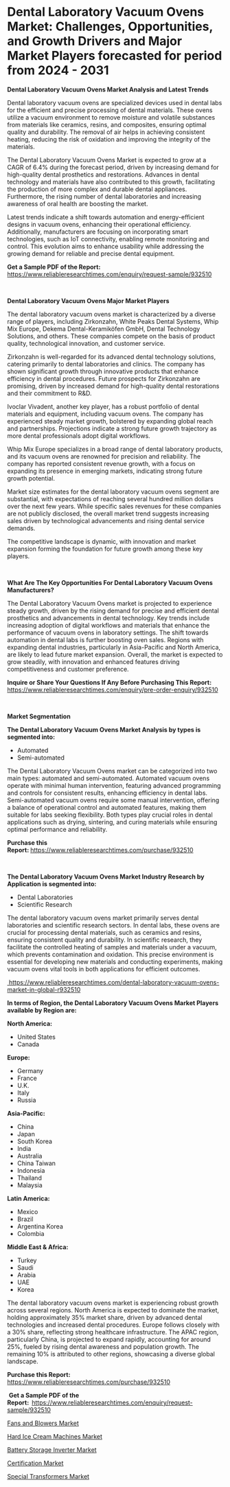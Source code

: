 <p><h1>Dental Laboratory Vacuum Ovens Market: Challenges, Opportunities, and Growth Drivers and Major Market Players forecasted for period from 2024 - 2031</h1></p><p><strong>Dental Laboratory Vacuum Ovens Market Analysis and Latest Trends</strong></p>
<p><p>Dental laboratory vacuum ovens are specialized devices used in dental labs for the efficient and precise processing of dental materials. These ovens utilize a vacuum environment to remove moisture and volatile substances from materials like ceramics, resins, and composites, ensuring optimal quality and durability. The removal of air helps in achieving consistent heating, reducing the risk of oxidation and improving the integrity of the materials.</p><p>The Dental Laboratory Vacuum Ovens Market is expected to grow at a CAGR of 6.4% during the forecast period, driven by increasing demand for high-quality dental prosthetics and restorations. Advances in dental technology and materials have also contributed to this growth, facilitating the production of more complex and durable dental appliances. Furthermore, the rising number of dental laboratories and increasing awareness of oral health are boosting the market. </p><p>Latest trends indicate a shift towards automation and energy-efficient designs in vacuum ovens, enhancing their operational efficiency. Additionally, manufacturers are focusing on incorporating smart technologies, such as IoT connectivity, enabling remote monitoring and control. This evolution aims to enhance usability while addressing the growing demand for reliable and precise dental equipment.</p></p>
<p><strong>Get a Sample PDF of the Report:&nbsp;</strong> <a href="https://www.reliableresearchtimes.com/enquiry/request-sample/932510?utm_campaign=1692&utm_medium=2&utm_source=Github&utm_content=ia&utm_term=18102024&utm_id=dental-laboratory-vacuum-ovens">https://www.reliableresearchtimes.com/enquiry/request-sample/932510</a></p>
<p>&nbsp;</p>
<p><strong>Dental Laboratory Vacuum Ovens Major Market Players</strong></p>
<p><p>The dental laboratory vacuum ovens market is characterized by a diverse range of players, including Zirkonzahn, White Peaks Dental Systems, Whip Mix Europe, Dekema Dental-Keramiköfen GmbH, Dental Technology Solutions, and others. These companies compete on the basis of product quality, technological innovation, and customer service.</p><p>Zirkonzahn is well-regarded for its advanced dental technology solutions, catering primarily to dental laboratories and clinics. The company has shown significant growth through innovative products that enhance efficiency in dental procedures. Future prospects for Zirkonzahn are promising, driven by increased demand for high-quality dental restorations and their commitment to R&D.</p><p>Ivoclar Vivadent, another key player, has a robust portfolio of dental materials and equipment, including vacuum ovens. The company has experienced steady market growth, bolstered by expanding global reach and partnerships. Projections indicate a strong future growth trajectory as more dental professionals adopt digital workflows.</p><p>Whip Mix Europe specializes in a broad range of dental laboratory products, and its vacuum ovens are renowned for precision and reliability. The company has reported consistent revenue growth, with a focus on expanding its presence in emerging markets, indicating strong future growth potential.</p><p>Market size estimates for the dental laboratory vacuum ovens segment are substantial, with expectations of reaching several hundred million dollars over the next few years. While specific sales revenues for these companies are not publicly disclosed, the overall market trend suggests increasing sales driven by technological advancements and rising dental service demands. </p><p>The competitive landscape is dynamic, with innovation and market expansion forming the foundation for future growth among these key players.</p></p>
<p>&nbsp;</p>
<p><strong>What Are The Key Opportunities For Dental Laboratory Vacuum Ovens Manufacturers?</strong></p>
<p><p>The Dental Laboratory Vacuum Ovens market is projected to experience steady growth, driven by the rising demand for precise and efficient dental prosthetics and advancements in dental technology. Key trends include increasing adoption of digital workflows and materials that enhance the performance of vacuum ovens in laboratory settings. The shift towards automation in dental labs is further boosting oven sales. Regions with expanding dental industries, particularly in Asia-Pacific and North America, are likely to lead future market expansion. Overall, the market is expected to grow steadily, with innovation and enhanced features driving competitiveness and customer preference.</p></p>
<p><strong>Inquire or Share Your Questions If Any Before Purchasing This Report:</strong> <a href="https://www.reliableresearchtimes.com/enquiry/pre-order-enquiry/932510?utm_campaign=1692&utm_medium=2&utm_source=Github&utm_content=ia&utm_term=18102024&utm_id=dental-laboratory-vacuum-ovens">https://www.reliableresearchtimes.com/enquiry/pre-order-enquiry/932510</a></p>
<p>&nbsp;</p>
<p><strong>Market Segmentation</strong></p>
<p><strong>The Dental Laboratory Vacuum Ovens Market Analysis by types is segmented into:</strong></p>
<p><ul><li>Automated</li><li>Semi-automated</li></ul></p>
<p><p>The Dental Laboratory Vacuum Ovens market can be categorized into two main types: automated and semi-automated. Automated vacuum ovens operate with minimal human intervention, featuring advanced programming and controls for consistent results, enhancing efficiency in dental labs. Semi-automated vacuum ovens require some manual intervention, offering a balance of operational control and automated features, making them suitable for labs seeking flexibility. Both types play crucial roles in dental applications such as drying, sintering, and curing materials while ensuring optimal performance and reliability.</p></p>
<p><strong>Purchase this Report:&nbsp;</strong><a href="https://www.reliableresearchtimes.com/purchase/932510?utm_campaign=1692&utm_medium=2&utm_source=Github&utm_content=ia&utm_term=18102024&utm_id=dental-laboratory-vacuum-ovens">https://www.reliableresearchtimes.com/purchase/932510</a></p>
<p>&nbsp;</p>
<p><strong>The Dental Laboratory Vacuum Ovens Market Industry Research by Application is segmented into:</strong></p>
<p><ul><li>Dental Laboratories</li><li>Scientific Research</li></ul></p>
<p><p>The dental laboratory vacuum ovens market primarily serves dental laboratories and scientific research sectors. In dental labs, these ovens are crucial for processing dental materials, such as ceramics and resins, ensuring consistent quality and durability. In scientific research, they facilitate the controlled heating of samples and materials under a vacuum, which prevents contamination and oxidation. This precise environment is essential for developing new materials and conducting experiments, making vacuum ovens vital tools in both applications for efficient outcomes.</p></p>
<p><a href="https://www.reliableresearchtimes.com/dental-laboratory-vacuum-ovens-market-in-global-r932510?utm_campaign=1692&utm_medium=2&utm_source=Github&utm_content=ia&utm_term=18102024&utm_id=dental-laboratory-vacuum-ovens">&nbsp;https://www.reliableresearchtimes.com/dental-laboratory-vacuum-ovens-market-in-global-r932510</a></p>
<p><strong>In terms of Region, the Dental Laboratory Vacuum Ovens Market Players available by Region are:</strong></p>
<p>
    <p> <strong> North America: </strong>
        <ul>
            <li>United States</li>
            <li>Canada</li>
        </ul>
        </p> 
    <p> <strong> Europe: </strong>
        <ul>
            <li>Germany</li>
            <li>France</li>
            <li>U.K.</li>
            <li>Italy</li>
            <li>Russia</li>
        </ul>
        </p> 
    <p> <strong> Asia-Pacific: </strong>
        <ul>
            <li>China</li>
            <li>Japan</li>
            <li>South Korea</li>
            <li>India</li>
            <li>Australia</li>
            <li>China Taiwan</li>
            <li>Indonesia</li>
            <li>Thailand</li>
            <li>Malaysia</li>
        </ul>
        </p> 
    <p> <strong> Latin America: </strong>
        <ul>
            <li>Mexico</li>
            <li>Brazil</li>
            <li>Argentina Korea</li>
            <li>Colombia</li>
        </ul>
        </p> 
    <p> <strong> Middle East & Africa: </strong>
        <ul>
            <li>Turkey</li>
            <li>Saudi</li>
            <li>Arabia</li>
            <li>UAE</li>
            <li>Korea</li>
        </ul>
    </p>
    </p>
<p><p>The dental laboratory vacuum ovens market is experiencing robust growth across several regions. North America is expected to dominate the market, holding approximately 35% market share, driven by advanced dental technologies and increased dental procedures. Europe follows closely with a 30% share, reflecting strong healthcare infrastructure. The APAC region, particularly China, is projected to expand rapidly, accounting for around 25%, fueled by rising dental awareness and population growth. The remaining 10% is attributed to other regions, showcasing a diverse global landscape.</p></p>
<p><strong>Purchase this Report: </strong><a href="https://www.reliableresearchtimes.com/purchase/932510?utm_campaign=1692&utm_medium=2&utm_source=Github&utm_content=ia&utm_term=18102024&utm_id=dental-laboratory-vacuum-ovens">https://www.reliableresearchtimes.com/purchase/932510</a></p>
<p>&nbsp;<strong>Get a Sample PDF of the Report:&nbsp;&nbsp;</strong><a href="https://www.reliableresearchtimes.com/enquiry/request-sample/932510?utm_campaign=1692&utm_medium=2&utm_source=Github&utm_content=ia&utm_term=18102024&utm_id=dental-laboratory-vacuum-ovens">https://www.reliableresearchtimes.com/enquiry/request-sample/932510</a></p>
<p><strong></strong></p>
<p><p><a href="https://www.linkedin.com/pulse/fans-blowers-market-share-size-trends-industry-analysis-report-smrmf?utm_campaign=1692&utm_medium=2&utm_source=Github&utm_content=ia&utm_term=18102024&utm_id=dental-laboratory-vacuum-ovens">Fans and Blowers Market</a></p><p><a href="https://www.linkedin.com/pulse/digital-transformation-hard-ice-cream-machines-industry-market-ro6uf?utm_campaign=1692&utm_medium=2&utm_source=Github&utm_content=ia&utm_term=18102024&utm_id=dental-laboratory-vacuum-ovens">Hard Ice Cream Machines Market</a></p><p><a href="https://www.linkedin.com/pulse/driving-forces-global-battery-storage-inverter-market-trends-jvahe?utm_campaign=1692&utm_medium=2&utm_source=Github&utm_content=ia&utm_term=18102024&utm_id=dental-laboratory-vacuum-ovens">Battery Storage Inverter Market</a></p><p><a href="https://github.com/sakalstgliemsk/Market-Research-Report-List-1/blob/main/certification-market.md?utm_campaign=1692&utm_medium=2&utm_source=Github&utm_content=ia&utm_term=18102024&utm_id=dental-laboratory-vacuum-ovens">Certification Market</a></p><p><a href="https://www.linkedin.com/pulse/surfing-special-transformers-wave-riding-market-currents-2031-g1vwf?utm_campaign=1692&utm_medium=2&utm_source=Github&utm_content=ia&utm_term=18102024&utm_id=dental-laboratory-vacuum-ovens">Special Transformers Market</a></p></p>